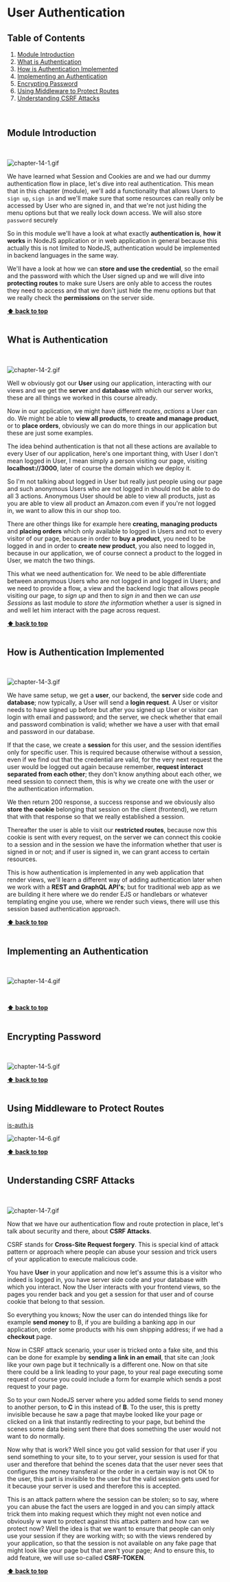# User Authentication

## Table of Contents
1. [Module Introduction](#module-introduction)
2. [What is Authentication](#what-is-authentication)
3. [How is Authentication Implemented](#how-is-authentication-implemented)
5. [Implementing an Authentication](#implementing-an-authentication)
6. [Encrypting Password](#encrypting-password)
7. [Using Middleware to Protect Routes](#using-middleware-to-protect-routes)
8. [Understanding CSRF Attacks](#understanding-csrf-attacks)

<br/>

## Module Introduction
<br/>

![chapter-14-1.gif](./images/gif/chapter-14-1.gif "Module Introduction")

We have learned what Session and Cookies are and we had our dummy authentication
flow in place, let's dive into real authentication. This mean that in this
chapter (module), we'll add a functionality that allows Users to `sign up`,
`sign in` and we'll make sure that some resources can really only be accessed by
User who are signed in, and that we're not just hiding the menu options but that
we really lock down access. We will also store `password` securely

So in this module we'll have a look at what exactly **authentication is**, **how
it works** in NodeJS application or in web application in general because this
actually this is not limited to NodeJS, authentication would be implemented in
backend languages in the same way.

We'll have a look at how we can **store and use the credential**, so the email
and the password with which the User signed up and we will dive into **protecting
routes** to make sure Users are only able to access the routes they need to
access and that we don't just hide the menu options but that we really check the
**permissions** on the server side.

**[⬆ back to top](#table-of-contents)**
<br/>
<br/>

## What is Authentication
<br/>

![chapter-14-2.gif](./images/gif/chapter-14-2.gif "What is authentication")
<br/>

Well w obviously got our **User** using our application, interacting with our
views and we get the **server** and **database** with which our server works,
these are all things we worked in this course already.

Now in our application, we might have different _routes_, _actions_ a User can
do. We might be able to **view all products**, to **create and manage product**,
or to **place orders**, obviously we can do more things in our application but
these are just some examples.

The idea behind authentication is that not all these actions are available to
every User of our application, here's one important thing, with User I don't
mean logged in User, I mean simply a person visiting our page, visiting
**localhost://3000**, later of course the domain which we deploy it.

So I'm not talking about logged in User but really just people using our page
and such anonymous Users who are not logged in should not be able to do all
3 actions. Anonymous User should be able to view all products, just as you are
able to view all product an Amazon.com even if you're not logged in, we want to
allow this in our shop too.

There are other things like for example here **creating, managing products** and
**placing orders** which only available to logged in Users and not to every
visitor of our page, because in order to **buy a product**, you need to be logged in
and in order to **create new product**, you also need to logged in, because in
our application, we of course connect a product to the logged in User, we match
the two things.

This what we need authentication for. We need to be able differentiate between
anonymous Users who are not logged in and logged in Users; and we need to
provide a flow, a view and the backend logic that allows people visiting our
page, to _sign up_ and then to _sign in_ and then we can _use Sessions_ as last
module  to _store the information_ whether a user is signed in and well let him
interact with the page across request.

**[⬆ back to top](#table-of-contents)**
<br/>
<br/>

## How is Authentication Implemented
<br/>

![chapter-14-3.gif](./images/gif/chapter-14-3.gif "how is authentication implemented")
<br/>

We have same setup, we get a **user**, our backend, the **server** side code and
**database**; now typically, a User will send a **login request**. A User or
visitor needs to have signed up before but after you signed up User or visitor
can login with email and password; and the server, we check whether that email
and password combination is valid; whether we have a user with that email and
password in our database.

If that the case, we create a **session** for this user, and the session
identifies only for specific user. This is required because otherwise without
a session, even if we find out that the credential are valid, for the very next
request the user would be logged out again because remember, **request interact
separated from each other**; they don't know anything about each other, we need
session to connect them, this is why we create one with the user or the
authentication information.

We then return 200 response, a success response and we obviously also **store the
cookie** belonging that session on the client (frontend), we return that with
that response so that we really established a session.

Thereafter the user is able to visit our **restricted routes**, because now this
cookie is sent with every request, on the server we can connect this cookie to
a session and in the session we have the information whether that user is signed
in or not; and if user is signed in, we can grant access to certain resources.

This is how authentication is implemented in any web application that render
views, we'll learn a different way of adding authentication later when we work
with a **REST and GraphQL API's**; but for traditional web app as we are
building it here where we do render EJS or handlebars or whatever templating
engine you use, where we render such views, there will use this session based
authentication approach.

**[⬆ back to top](#table-of-contents)**
<br/>
<br/>

## Implementing an Authentication
<br/>

![chapter-14-4.gif](./images/gif/chapter-14-4.gif "Implementing an Authentication")

<br/>

**[⬆ back to top](#table-of-contents)**
<br/>
<br/>

## Encrypting Password
<br/>

![chapter-14-5.gif](./images/gif/chapter-14-5.gif "Encrypting password")
<br/>

**[⬆ back to top](#table-of-contents)**
<br/>
<br/>

## Using Middleware to Protect Routes

[is-auth.js](../project-10/middleware/is-auth.js)
<br/>

![chapter-14-6.gif](./images/gif/chapter-14-6.gif "Using Middleware to protect routes")
<br/>

**[⬆ back to top](#table-of-contents)**
<br/>
<br/>

## Understanding CSRF Attacks
<br/>

![chapter-14-7.gif](./images/gif/chapter-14-7.gif "Understanding CSRF attacks")
<br/>

Now that we have our authentication flow and route protection in place, let's
talk about security and there, about **CSRF Attacks**.

CSRF stands for **Cross-Site Request forgery**. This is special kind of attack
pattern or approach where people can abuse your session and trick users of your
application to execute malicious code.

You have **User** in your application and now let's assume this is a visitor who
indeed is logged in, you have server side code and your database with which you
interact. Now the User interacts with your frontend views, so the pages you
render back and you get a session for that user and of course cookie that belong
to that session.

So everything you knows; Now the user can do intended things like for example
**send money** to B, if you are building a banking app in our application, order
some products with his own shipping address; if we had a **checkout** page.

Now in CSRF attack scenario, your user is tricked onto a fake site, and this can
be done for example by **sending a link in an email**, that site can ;look like
your own page but it technically is a different one. Now on that site there
could be a link leading to your page, to your real page executing some request
of course you could include a form for example which sends a post request to
your page.

So to your own NodeJS server where you added some fields to send money to
another person, to **C** in this instead of **B**. To the user, this is pretty
invisible because he saw a page that maybe looked like your page or clicked on
a link that instantly redirecting to your page, but behind the scenes some data
being sent there that does something the user would not want to do normally.

Now why that is work? Well since you got valid session for that user if you send
something to your site, to to your server, your session is used for that user
and therefore that behind the scenes data that the user never sees that
configures the money transferal or the order in a certain way is not OK to the
user, this part is invisible to the user but the valid session gets used for it
because your server is used and therefore this is accepted.

This is an attack pattern where the session can be stolen; so to say, where you
can abuse the fact the users are logged in and you can simply attack trick them
into making request which they might not even notice and obviously w want to
protect against this attack pattern and how can we protect now? Well the idea is
that we want to ensure that people can only use your session if they are working
with; so with the views rendered by your application, so that the session is not
available on any fake page that might look like your page but that aren't your
page; And to ensure this, to add feature, we will use so-called **CSRF-TOKEN**.


**[⬆ back to top](#table-of-contents)**
<br/>
<br/>
